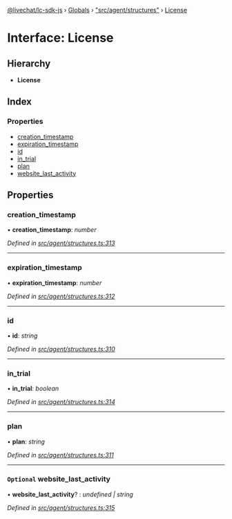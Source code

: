 [@livechat/lc-sdk-js](../README.md) › [Globals](../globals.md) › ["src/agent/structures"](../modules/_src_agent_structures_.md) › [License](_src_agent_structures_.license.md)

# Interface: License

## Hierarchy

* **License**

## Index

### Properties

* [creation_timestamp](_src_agent_structures_.license.md#creation_timestamp)
* [expiration_timestamp](_src_agent_structures_.license.md#expiration_timestamp)
* [id](_src_agent_structures_.license.md#id)
* [in_trial](_src_agent_structures_.license.md#in_trial)
* [plan](_src_agent_structures_.license.md#plan)
* [website_last_activity](_src_agent_structures_.license.md#optional-website_last_activity)

## Properties

###  creation_timestamp

• **creation_timestamp**: *number*

*Defined in [src/agent/structures.ts:313](https://github.com/livechat/lc-sdk-js/blob/3cb601c/src/agent/structures.ts#L313)*

___

###  expiration_timestamp

• **expiration_timestamp**: *number*

*Defined in [src/agent/structures.ts:312](https://github.com/livechat/lc-sdk-js/blob/3cb601c/src/agent/structures.ts#L312)*

___

###  id

• **id**: *string*

*Defined in [src/agent/structures.ts:310](https://github.com/livechat/lc-sdk-js/blob/3cb601c/src/agent/structures.ts#L310)*

___

###  in_trial

• **in_trial**: *boolean*

*Defined in [src/agent/structures.ts:314](https://github.com/livechat/lc-sdk-js/blob/3cb601c/src/agent/structures.ts#L314)*

___

###  plan

• **plan**: *string*

*Defined in [src/agent/structures.ts:311](https://github.com/livechat/lc-sdk-js/blob/3cb601c/src/agent/structures.ts#L311)*

___

### `Optional` website_last_activity

• **website_last_activity**? : *undefined | string*

*Defined in [src/agent/structures.ts:315](https://github.com/livechat/lc-sdk-js/blob/3cb601c/src/agent/structures.ts#L315)*
